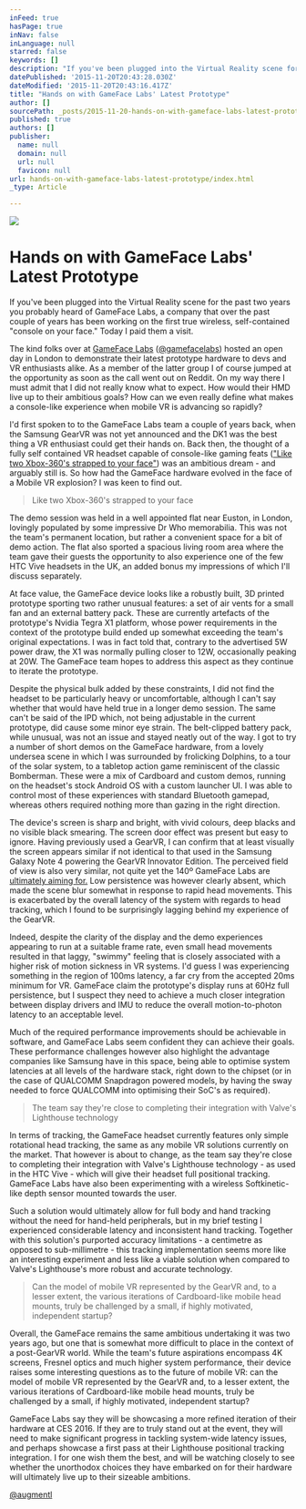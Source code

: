 ```yaml
---
inFeed: true
hasPage: true
inNav: false
inLanguage: null
starred: false
keywords: []
description: "If you've been plugged into the Virtual Reality scene for the past two years you probably heard of GameFace Labs, a company working on the first true \"console on your face.\" Today I paid them a visit."
datePublished: '2015-11-20T20:43:28.030Z'
dateModified: '2015-11-20T20:43:16.417Z'
title: "Hands on with GameFace Labs' Latest Prototype"
author: []
sourcePath: _posts/2015-11-20-hands-on-with-gameface-labs-latest-prototype.md
published: true
authors: []
publisher:
  name: null
  domain: null
  url: null
  favicon: null
url: hands-on-with-gameface-labs-latest-prototype/index.html
_type: Article

---
```

![](https://the-grid-user-content.s3-us-west-2.amazonaws.com/d0729e3c-c144-4f68-8609-c0c8929a8f58.jpg)

# Hands on with GameFace Labs' Latest Prototype

If you've been plugged into the Virtual Reality scene for the past two years you probably heard of GameFace Labs, a company that over the past couple of years has been working on the first true wireless, self-contained "console on your face." Today I paid them a visit. 

The kind folks over at [GameFace Labs][0] ([@gamefacelabs][1]) hosted an open day in London to demonstrate their latest prototype hardware to devs and VR enthusiasts alike. As a member of the latter group I of course jumped at the opportunity as soon as the call went out on Reddit. On my way there I must admit that I did not really know what to expect. How would their HMD live up to their ambitious goals? How can we even really define what makes a console-like experience when mobile VR is advancing so rapidly? 

I'd first spoken to to the GameFace Labs team a couple of years back, when the Samsung GearVR was not yet announced and the DK1 was the best thing a VR enthusiast could get their hands on. Back then, the thought of a fully self contained VR headset capable of console-like gaming feats (["Like two Xbox-360's strapped to your face"][2]) was an ambitious dream - and arguably still is. So how had the GameFace hardware evolved in the face of a Mobile VR explosion? I was keen to find out. 
> 
> Like two Xbox-360's strapped to your face

The demo session was held in a well appointed flat near Euston, in London, lovingly populated by some impressive Dr Who memorabilia. This was not the team's permanent location, but rather a convenient space for a bit of demo action. The flat also sported a spacious living room area where the team gave their guests the opportunity to also experience one of the few HTC Vive headsets in the UK, an added bonus my impressions of which I'll discuss separately. 

At face value, the GameFace device looks like a robustly built, 3D printed prototype sporting two rather unusual features: a set of air vents for a small fan and an external battery pack. These are currently artefacts of the prototype's Nvidia Tegra X1 platform, whose power requirements in the context of the prototype build ended up somewhat exceeding the team's original expectations. 
I was in fact told that, contrary to the advertised 5W power draw, the X1 was normally pulling closer to 12W, occasionally peaking at 20W. The GameFace team hopes to address this aspect as they continue to iterate the prototype. 

Despite the physical bulk added by these constraints, I did not find the headset to be particularly heavy or uncomfortable, although I can't say whether that would have held true in a longer demo session. The same can't be said of the IPD which, not being adjustable in the current prototype, did cause some minor eye strain. The belt-clipped battery pack, while unusual, was not an issue and stayed neatly out of the way. I got to try a number of short demos on the GameFace hardware, from a lovely undersea scene in which I was surrounded by frolicking Dolphins, to a tour of the solar system, to a tabletop action game reminiscent of the classic Bomberman. These were a mix of Cardboard and custom demos, running on the headset's stock Android OS with a custom launcher UI. I was able to control most of these experiences with standard Bluetooth gamepad, whereas others required nothing more than gazing in the right direction. 

The device's screen is sharp and bright, with vivid colours, deep blacks and no visible black smearing. The screen door effect was present but easy to ignore. Having previously used a GearVR, I can confirm that at least visually the screen appears similar if not identical to that used in the Samsung Galaxy Note 4 powering the GearVR Innovator Edition. The perceived field of view is also very similar, not quite yet the 140º GameFace Labs are [ultimately aiming for.][2]
Low persistence was however clearly absent, which made the scene blur somewhat in response to rapid head movements. This is exacerbated by the overall latency of the system with regards to head tracking, which I found to be surprisingly lagging behind my experience of the GearVR. 

Indeed, despite the clarity of the display and the demo experiences appearing to run at a suitable frame rate, even small head movements resulted in that laggy, "swimmy" feeling that is closely associated with a higher risk of motion sickness in VR systems. I'd guess I was experiencing something in the region of 100ms latency, a far cry from the accepted 20ms minimum for VR. GameFace claim the prototype's display runs at 60Hz full persistence, but I suspect they need to achieve a much closer integration between display drivers and IMU to reduce the overall motion-to-photon latency to an acceptable level. 

Much of the required performance improvements should be achievable in software, and GameFace Labs seem confident they can achieve their goals. These performance challenges however also highlight the advantage companies like Samsung have in this space, being able to optimise system latencies at all levels of the hardware stack, right down to the chipset (or in the case of QUALCOMM Snapdragon powered models, by having the sway needed to force QUALCOMM into optimising their SoC's as required). 

> The team say they're close to completing their integration with Valve's Lighthouse technology

In terms of tracking, the GameFace headset currently features only simple rotational head tracking, the same as any mobile VR solutions currently on the market. That however is about to change, as the team say they're close to completing their integration with Valve's Lighthouse technology - as used in the HTC Vive - which will give their headset full positional tracking. 
GameFace Labs have also been experimenting with a wireless Softkinetic-like depth sensor mounted towards the user. 

Such a solution would ultimately allow for full body and hand tracking without the need for hand-held peripherals, but in my brief testing I experienced considerable latency and inconsistent hand tracking. Together with this solution's purported accuracy limitations - a centimetre as opposed to sub-millimetre - this tracking implementation seems more like an interesting experiment and less like a viable solution when compared to Valve's Lighthouse's more robust and accurate technology. 
> 
> Can the model of mobile VR represented by the GearVR and, to a lesser extent, the various iterations of Cardboard-like mobile head mounts, truly be challenged by a small, if highly motivated, independent startup? 

Overall, the GameFace remains the same ambitious undertaking it was two years ago, but one that is somewhat more difficult to place in the context of a post-GearVR world. While the team's future aspirations encompass 4K screens, Fresnel optics and much higher system performance, their device raises some interesting questions as to the future of mobile VR: can the model of mobile VR represented by the GearVR and, to a lesser extent, the various iterations of Cardboard-like mobile head mounts, truly be challenged by a small, if highly motivated, independent startup? 

GameFace Labs say they will be showcasing a more refined iteration of their hardware at CES 2016\. If they are to truly stand out at the event, they will need to make significant progress in tackling system-wide latency issues, and perhaps showcase a first pass at their Lighthouse positional tracking integration. I for one wish them the best, and will be watching closely to see whether the unorthodox choices they have embarked on for their hardware will ultimately live up to their sizeable ambitions. 

[@augmentl
][3]

[0]: http://gamefacelabs.com/
[1]: http://twitter.com/gamefacelabs
[2]: http://gamefacelabs.com/features.html
[3]: http://www.twitter.com/augmentl